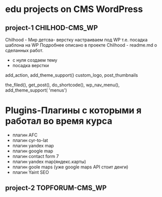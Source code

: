 # edu projects on CMS WordPress
## project-1  CHILHOD-CMS_WP

Chilhood - Мир детсва- верстку настраиваем под WP т.е. посадка шаблона на WP
Подробнее описано в проекте Chilhood - readme.md о сделанных работ. 
- c нуля создаем тему
- посадка верстки
  
 add_action,
 add_theme_support() 
 custom_logo, 
 post_thumbnails
 
 the_filed(),
 get_post(), 
 do_shortcode(), 
 wp_nav_menu(),
 add_theme_support(
 'menus')

  # Plugins-Плагины с которыми я работал во время курса
- плaгин AFC
- плагин cyr-to-lat
- плагин yandex map
- плагин google map
- плагин contact form 7
- плагин yandex map(яндекс.карты)
- плагин goole maps (уже google maps API стоит денги)
- плагин Yaint SEO

## project-2 TOPFORUM-CMS_WP

